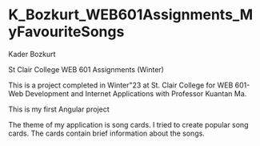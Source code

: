 

# K_Bozkurt_WEB601Assignments_MyFavouriteSongs

Kader Bozkurt

St Clair College WEB 601 Assignments (Winter)

This is a project completed in Winter"23 at St. Clair College for WEB 601-Web Development and Internet Applications with Professor Kuantan Ma.

This is my first Angular project

The theme of my application is song cards. I tried to create popular song cards. The cards contain brief information about the songs.

